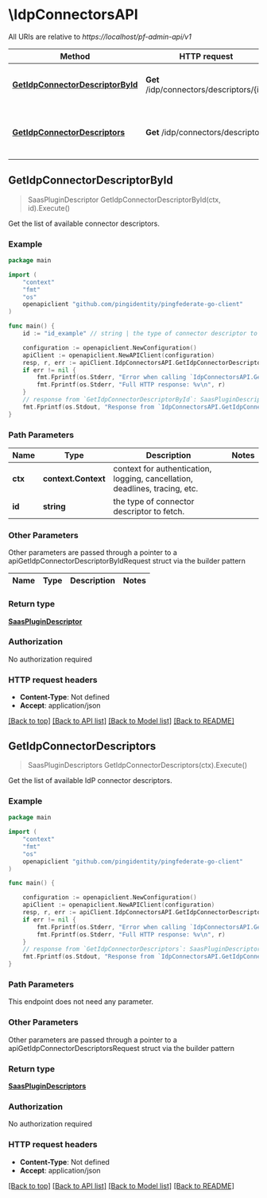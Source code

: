# \IdpConnectorsAPI

All URIs are relative to *https://localhost/pf-admin-api/v1*

Method | HTTP request | Description
------------- | ------------- | -------------
[**GetIdpConnectorDescriptorById**](IdpConnectorsAPI.md#GetIdpConnectorDescriptorById) | **Get** /idp/connectors/descriptors/{id} | Get the list of available connector descriptors.
[**GetIdpConnectorDescriptors**](IdpConnectorsAPI.md#GetIdpConnectorDescriptors) | **Get** /idp/connectors/descriptors | Get the list of available IdP connector descriptors.



## GetIdpConnectorDescriptorById

> SaasPluginDescriptor GetIdpConnectorDescriptorById(ctx, id).Execute()

Get the list of available connector descriptors.

### Example

```go
package main

import (
    "context"
    "fmt"
    "os"
    openapiclient "github.com/pingidentity/pingfederate-go-client"
)

func main() {
    id := "id_example" // string | the type of connector descriptor to fetch.

    configuration := openapiclient.NewConfiguration()
    apiClient := openapiclient.NewAPIClient(configuration)
    resp, r, err := apiClient.IdpConnectorsAPI.GetIdpConnectorDescriptorById(context.Background(), id).Execute()
    if err != nil {
        fmt.Fprintf(os.Stderr, "Error when calling `IdpConnectorsAPI.GetIdpConnectorDescriptorById``: %v\n", err)
        fmt.Fprintf(os.Stderr, "Full HTTP response: %v\n", r)
    }
    // response from `GetIdpConnectorDescriptorById`: SaasPluginDescriptor
    fmt.Fprintf(os.Stdout, "Response from `IdpConnectorsAPI.GetIdpConnectorDescriptorById`: %v\n", resp)
}
```

### Path Parameters


Name | Type | Description  | Notes
------------- | ------------- | ------------- | -------------
**ctx** | **context.Context** | context for authentication, logging, cancellation, deadlines, tracing, etc.
**id** | **string** | the type of connector descriptor to fetch. | 

### Other Parameters

Other parameters are passed through a pointer to a apiGetIdpConnectorDescriptorByIdRequest struct via the builder pattern


Name | Type | Description  | Notes
------------- | ------------- | ------------- | -------------


### Return type

[**SaasPluginDescriptor**](SaasPluginDescriptor.md)

### Authorization

No authorization required

### HTTP request headers

- **Content-Type**: Not defined
- **Accept**: application/json

[[Back to top]](#) [[Back to API list]](../README.md#documentation-for-api-endpoints)
[[Back to Model list]](../README.md#documentation-for-models)
[[Back to README]](../README.md)


## GetIdpConnectorDescriptors

> SaasPluginDescriptors GetIdpConnectorDescriptors(ctx).Execute()

Get the list of available IdP connector descriptors.

### Example

```go
package main

import (
    "context"
    "fmt"
    "os"
    openapiclient "github.com/pingidentity/pingfederate-go-client"
)

func main() {

    configuration := openapiclient.NewConfiguration()
    apiClient := openapiclient.NewAPIClient(configuration)
    resp, r, err := apiClient.IdpConnectorsAPI.GetIdpConnectorDescriptors(context.Background()).Execute()
    if err != nil {
        fmt.Fprintf(os.Stderr, "Error when calling `IdpConnectorsAPI.GetIdpConnectorDescriptors``: %v\n", err)
        fmt.Fprintf(os.Stderr, "Full HTTP response: %v\n", r)
    }
    // response from `GetIdpConnectorDescriptors`: SaasPluginDescriptors
    fmt.Fprintf(os.Stdout, "Response from `IdpConnectorsAPI.GetIdpConnectorDescriptors`: %v\n", resp)
}
```

### Path Parameters

This endpoint does not need any parameter.

### Other Parameters

Other parameters are passed through a pointer to a apiGetIdpConnectorDescriptorsRequest struct via the builder pattern


### Return type

[**SaasPluginDescriptors**](SaasPluginDescriptors.md)

### Authorization

No authorization required

### HTTP request headers

- **Content-Type**: Not defined
- **Accept**: application/json

[[Back to top]](#) [[Back to API list]](../README.md#documentation-for-api-endpoints)
[[Back to Model list]](../README.md#documentation-for-models)
[[Back to README]](../README.md)


